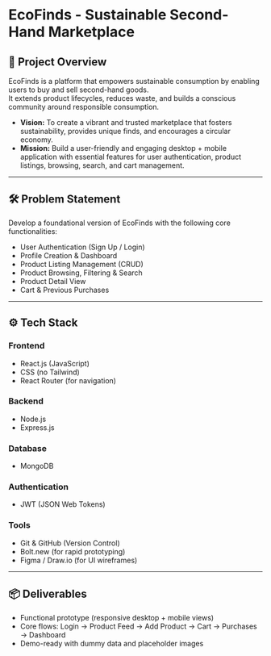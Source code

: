 # EcoFinds - Sustainable Second-Hand Marketplace

## 📌 Project Overview
EcoFinds is a platform that empowers sustainable consumption by enabling users to buy and sell second-hand goods.  
It extends product lifecycles, reduces waste, and builds a conscious community around responsible consumption.

- **Vision:** To create a vibrant and trusted marketplace that fosters sustainability, provides unique finds, and encourages a circular economy.  
- **Mission:** Build a user-friendly and engaging desktop + mobile application with essential features for user authentication, product listings, browsing, search, and cart management.

---

## 🛠 Problem Statement
Develop a foundational version of EcoFinds with the following core functionalities:

- User Authentication (Sign Up / Login)  
- Profile Creation & Dashboard  
- Product Listing Management (CRUD)  
- Product Browsing, Filtering & Search  
- Product Detail View  
- Cart & Previous Purchases  

---

## ⚙️ Tech Stack

### Frontend
- React.js (JavaScript)  
- CSS (no Tailwind)  
- React Router (for navigation)  

### Backend
- Node.js  
- Express.js  

### Database
- MongoDB  

### Authentication
- JWT (JSON Web Tokens)  

### Tools
- Git & GitHub (Version Control)  
- Bolt.new (for rapid prototyping)  
- Figma / Draw.io (for UI wireframes)  

---

## 📦 Deliverables
- Functional prototype (responsive desktop + mobile views)  
- Core flows: Login → Product Feed → Add Product → Cart → Purchases → Dashboard  
- Demo-ready with dummy data and placeholder images  
